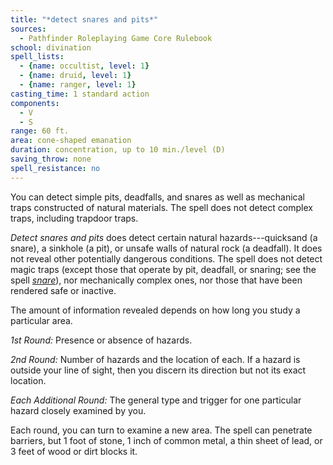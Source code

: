 ```yaml
---
title: "*detect snares and pits*"
sources:
  - Pathfinder Roleplaying Game Core Rulebook
school: divination
spell_lists:
  - {name: occultist, level: 1}
  - {name: druid, level: 1}
  - {name: ranger, level: 1}
casting_time: 1 standard action
components:
  - V
  - S
range: 60 ft.
area: cone-shaped emanation
duration: concentration, up to 10 min./level (D)
saving_throw: none
spell_resistance: no
---
```


You can detect simple pits, deadfalls, and snares as well as mechanical traps constructed of natural materials. The spell does not detect complex traps, including trapdoor traps.

*Detect snares and pits* does detect certain natural hazards---quicksand (a snare), a sinkhole (a pit), or unsafe walls of natural rock (a deadfall). It does not reveal other potentially dangerous conditions. The spell does not detect magic traps (except those that operate by pit, deadfall, or snaring; see the spell [*snare*](/spells/snare/)), nor mechanically complex ones, nor those that have been rendered safe or inactive.

The amount of information revealed depends on how long you study a particular area.

*1st Round:* Presence or absence of hazards.

*2nd Round:* Number of hazards and the location of each. If a hazard is outside your line of sight, then you discern its direction but not its exact location.

*Each Additional Round:* The general type and trigger for one particular hazard closely examined by you.

Each round, you can turn to examine a new area. The spell can penetrate barriers, but 1 foot of stone, 1 inch of common metal, a thin sheet of lead, or 3 feet of wood or dirt blocks it.

